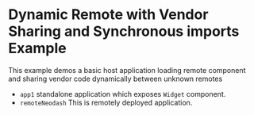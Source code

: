 # Dynamic Remote with Vendor Sharing and Synchronous imports Example

This example demos a basic host application loading remote component and sharing vendor code dynamically between unknown remotes

- `app1` standalone application which exposes `Widget` component.
- `remoteNeodash` This is remotely deployed application.
